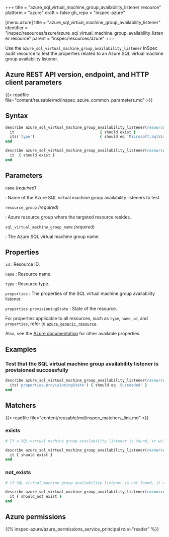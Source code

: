 +++
title = "azure_sql_virtual_machine_group_availability_listener resource"
platform = "azure"
draft = false
gh_repo = "inspec-azure"

[menu.azure]
title = "azure_sql_virtual_machine_group_availability_listener"
identifier = "inspec/resources/azure/azure_sql_virtual_machine_group_availability_listener resource"
parent = "inspec/resources/azure"
+++

Use the `azure_sql_virtual_machine_group_availability_listener` InSpec audit resource to test the properties related to an Azure SQL virtual machine group availability listener.

## Azure REST API version, endpoint, and HTTP client parameters

{{< readfile file="content/reusable/md/inspec_azure_common_parameters.md" >}}

## Syntax

```ruby
describe azure_sql_virtual_machine_group_availability_listener(resource_group: 'RESOURCE_GROUP', sql_virtual_machine_group_name: 'SQL_VIRTUAL_MACHINE_GROUP_NAME', name: 'AVAILABILITY_LISTENER_NAME') do
  it                                      { should exist }
  its('type')                             { should eq 'Microsoft.SqlVirtualMachine/sqlVirtualMachineGroups/availabilityGroupListeners' }
end
```

```ruby
describe azure_sql_virtual_machine_group_availability_listener(resource_group: 'RESOURCE_GROUP', sql_virtual_machine_group_name: 'SQL_VIRTUAL_MACHINE_GROUP_NAME', name: 'AVAILABILITY_LISTENER_NAME') do
  it  { should exist }
end
```

## Parameters

`name` _(required)_

: Name of the Azure SQL virtual machine group availability listeners to test.

`resource_group` _(required)_

: Azure resource group where the targeted resource resides.

`sql_virtual_machine_group_name` _(required)_

: The Azure SQL virtual machine group name.

## Properties

`id`
: Resource ID.

`name`
: Resource name.

`type`
: Resource type.

`properties`
: The properties of the SQL virtual machine group availability listener.

`properties.provisioningState`
: State of the resource.

For properties applicable to all resources, such as `type`, `name`, `id`, and `properties`, refer to [`azure_generic_resource`](azure_generic_resource#properties).

Also, see the [Azure documentation](https://docs.microsoft.com/en-us/rest/api/servicefabric/sfmeshrp-api-application_get) for other available properties.

## Examples

### Test that the SQL virtual machine group availability listener is provisioned successfully

```ruby
describe azure_sql_virtual_machine_group_availability_listener(resource_group: 'RESOURCE_GROUP', sql_virtual_machine_group_name: 'SQL_VIRTUAL_MACHINE_GROUP_NAME', name: 'AVAILABILITY_LISTENER_NAME') do
  its('properties.provisioningState') { should eq 'Succeeded' }
end
```

## Matchers

{{< readfile file="content/reusable/md/inspec_matchers_link.md" >}}

### exists

```ruby
# If a SQL virtual machine group availability listener is found, it will exist.

describe azure_sql_virtual_machine_group_availability_listener(resource_group: 'RESOURCE_GROUP', sql_virtual_machine_group_name: 'SQL_VIRTUAL_MACHINE_GROUP_NAME', name: 'AVAILABILITY_LISTENER_NAME') do
  it { should exist }
end
```

### not_exists

```ruby
# if SQL virtual machine group availability listener is not found, it will not exist

describe azure_sql_virtual_machine_group_availability_listener(resource_group: 'RESOURCE_GROUP', sql_virtual_machine_group_name: 'SQL_VIRTUAL_MACHINE_GROUP_NAME', name: 'AVAILABILITY_LISTENER_NAME') do
  it { should_not exist }
end
```

## Azure permissions

{{% inspec-azure/azure_permissions_service_principal role="reader" %}}
